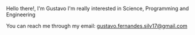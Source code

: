 Hello there!, I'm Gustavo
I'm really interested in Science, Programming and Engineering

You can reach me through my email: gustavo.fernandes.silv17@gmail.com
